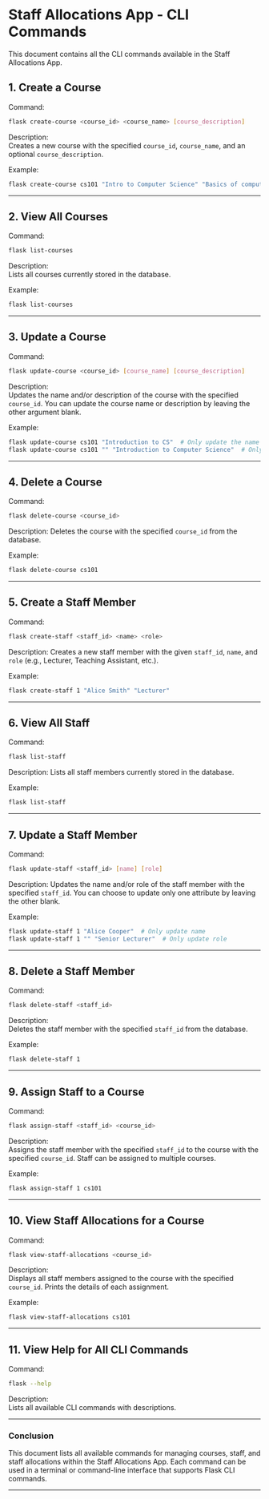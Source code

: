 # Staff Allocations App - CLI Commands

This document contains all the CLI commands available in the Staff Allocations App.

## 1. Create a Course
Command:
```bash
flask create-course <course_id> <course_name> [course_description]
```
Description:  
Creates a new course with the specified `course_id`, `course_name`, and an optional `course_description`.

Example:
```bash
flask create-course cs101 "Intro to Computer Science" "Basics of computer science and programming"
```

---

## 2. View All Courses
Command:
```bash
flask list-courses
```
Description:  
Lists all courses currently stored in the database.

Example:
```bash
flask list-courses
```

---

## 3. Update a Course
Command:
```bash
flask update-course <course_id> [course_name] [course_description]
```
Description:  
Updates the name and/or description of the course with the specified `course_id`. You can update the course name or description by leaving the other argument blank.

Example:
```bash
flask update-course cs101 "Introduction to CS"  # Only update the name
flask update-course cs101 "" "Introduction to Computer Science"  # Only update the description
```

---

## 4. Delete a Course
Command:
```bash
flask delete-course <course_id>
```
Description:
Deletes the course with the specified `course_id` from the database.

Example:
```bash
flask delete-course cs101
```

---

## 5. Create a Staff Member
Command:
```bash
flask create-staff <staff_id> <name> <role>
```
Description: 
Creates a new staff member with the given `staff_id`, `name`, and `role` (e.g., Lecturer, Teaching Assistant, etc.).

Example:
```bash
flask create-staff 1 "Alice Smith" "Lecturer"
```

---

## 6. View All Staff
Command:
```bash
flask list-staff
```
Description: 
Lists all staff members currently stored in the database.

Example:
```bash
flask list-staff
```

---

## 7. Update a Staff Member
Command:
```bash
flask update-staff <staff_id> [name] [role]
```
Description:
Updates the name and/or role of the staff member with the specified `staff_id`. You can choose to update only one attribute by leaving the other blank.

Example:
```bash
flask update-staff 1 "Alice Cooper"  # Only update name
flask update-staff 1 "" "Senior Lecturer"  # Only update role
```

---

## 8. Delete a Staff Member
Command:
```bash
flask delete-staff <staff_id>
```
Description:  
Deletes the staff member with the specified `staff_id` from the database.

Example:
```bash
flask delete-staff 1
```

---

## 9. Assign Staff to a Course
Command:
```bash
flask assign-staff <staff_id> <course_id>
```
Description:  
Assigns the staff member with the specified `staff_id` to the course with the specified `course_id`. Staff can be assigned to multiple courses.

Example:
```bash
flask assign-staff 1 cs101
```

---

## 10. View Staff Allocations for a Course
Command:
```bash
flask view-staff-allocations <course_id>
```
Description:  
Displays all staff members assigned to the course with the specified `course_id`. Prints the details of each assignment.

Example:
```bash
flask view-staff-allocations cs101
```

---

## 11. View Help for All CLI Commands
Command:
```bash
flask --help
```
Description:  
Lists all available CLI commands with descriptions.

---

### Conclusion

This document lists all available commands for managing courses, staff, and staff allocations within the Staff Allocations App. Each command can be used in a terminal or command-line interface that supports Flask CLI commands.

---
